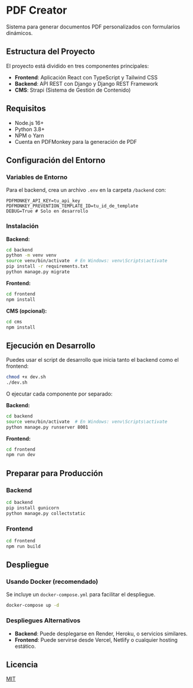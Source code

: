 # PDF Creator

Sistema para generar documentos PDF personalizados con formularios dinámicos.

## Estructura del Proyecto

El proyecto está dividido en tres componentes principales:

- **Frontend**: Aplicación React con TypeScript y Tailwind CSS
- **Backend**: API REST con Django y Django REST Framework
- **CMS**: Strapi (Sistema de Gestión de Contenido)

## Requisitos

- Node.js 16+
- Python 3.8+
- NPM o Yarn
- Cuenta en PDFMonkey para la generación de PDF

## Configuración del Entorno

### Variables de Entorno

Para el backend, crea un archivo `.env` en la carpeta `/backend` con:

```
PDFMONKEY_API_KEY=tu_api_key
PDFMONKEY_PREVENTION_TEMPLATE_ID=tu_id_de_template
DEBUG=True # Solo en desarrollo
```

### Instalación

**Backend:**
```bash
cd backend
python -m venv venv
source venv/bin/activate  # En Windows: venv\Scripts\activate
pip install -r requirements.txt
python manage.py migrate
```

**Frontend:**
```bash
cd frontend
npm install
```

**CMS (opcional):**
```bash
cd cms
npm install
```

## Ejecución en Desarrollo

Puedes usar el script de desarrollo que inicia tanto el backend como el frontend:

```bash
chmod +x dev.sh
./dev.sh
```

O ejecutar cada componente por separado:

**Backend:**
```bash
cd backend
source venv/bin/activate  # En Windows: venv\Scripts\activate
python manage.py runserver 8001
```

**Frontend:**
```bash
cd frontend
npm run dev
```

## Preparar para Producción

### Backend

```bash
cd backend
pip install gunicorn
python manage.py collectstatic
```

### Frontend

```bash
cd frontend
npm run build
```

## Despliegue

### Usando Docker (recomendado)

Se incluye un `docker-compose.yml` para facilitar el despliegue.

```bash
docker-compose up -d
```

### Despliegues Alternativos

- **Backend**: Puede desplegarse en Render, Heroku, o servicios similares.
- **Frontend**: Puede servirse desde Vercel, Netlify o cualquier hosting estático.

## Licencia

[MIT](LICENSE) 